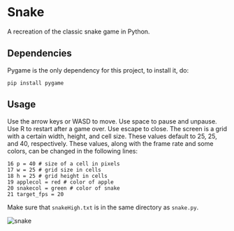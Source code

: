 # Snake
A recreation of the classic snake game in Python.

## Dependencies
Pygame is the only dependency for this project, to install it, do:
```
pip install pygame
```

## Usage
Use the arrow keys or WASD to move. Use space to pause and unpause. Use R to restart after a game over. Use escape to close.
The screen is a grid with a certain width, height, and cell size. These values default to 25, 25, and 40, respectively. These values, along with the frame rate and some colors, can be changed in the following lines:
```
16 p = 40 # size of a cell in pixels
17 w = 25 # grid size in cells
18 h = 25 # grid height in cells
19 applecol = red # color of apple
20 snakecol = green # color of snake
21 target_fps = 20
```
Make sure that `snakeHigh.txt` is in the same directory as `snake.py`.

![snake](https://user-images.githubusercontent.com/68828123/184267282-6da72a58-bd68-4cb5-a051-6fd864e3a6f3.gif)

